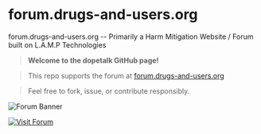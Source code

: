 # forum.drugs-and-users.org

forum.drugs-and-users.org --  Primarily a Harm Mitigation Website / Forum built on L.A.M.P Technologies

> **Welcome to the dopetalk GitHub page!**

> This repo supports the forum at [forum.drugs-and-users.org](https://forum.drugs-and-users.org/)

> Feel free to fork, issue, or contribute responsibly.

![Forum Banner](banner4.png)

[![Visit Forum](https://img.shields.io/badge/Forum-Live-blue)](https://forum.drugs-and-users.org)
